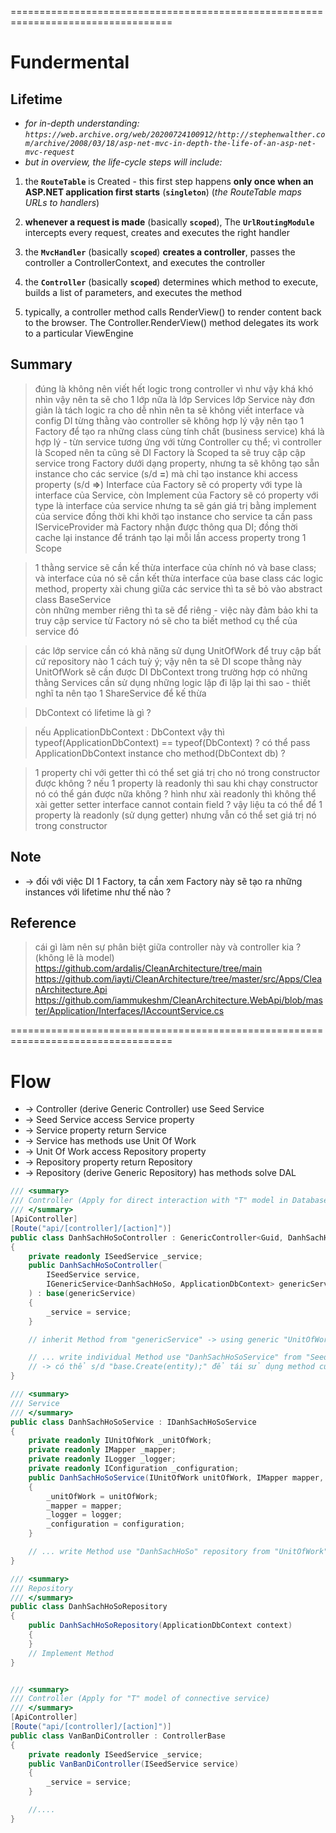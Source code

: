 ==================================================================================
# Fundermental

## Lifetime
* _for in-depth understanding: `https://web.archive.org/web/20200724100912/http://stephenwalther.com/archive/2008/03/18/asp-net-mvc-in-depth-the-life-of-an-asp-net-mvc-request`_
* _but in overview, the life-cycle steps will include:_

1. the **`RouteTable`** is Created - this first step happens **only once when an ASP.NET application first starts** (**`singleton`**) (_the RouteTable maps URLs to handlers_)

2. **whenever a request is made** (basically **`scoped`**), The **`UrlRoutingModule`** intercepts every request, creates and executes the right handler

3. the **`MvcHandler`** (basically **`scoped`**) **creates a controller**, passes the controller a ControllerContext, and executes the controller

4. the **`Controller`** (basically **`scoped`**) determines which method to execute, builds a list of parameters, and executes the method

5. typically, a controller method calls RenderView() to render content back to the browser. The Controller.RenderView() method delegates its work to a particular ViewEngine

## Summary 
> đúng là không nên viết hết logic trong controller vì như vậy khá khó nhìn vậy nên ta sẽ cho 1 lớp nữa là lớp Services
> lớp Service này đơn giản là tách logic ra cho dễ nhìn nên ta sẽ không viết interface và config DI từng thằng vào controller sẽ không hợp lý
> vậy nên tạo 1 Factory để tạo ra những class cùng tính chất (business service) khá là hợp lý - từn service tương ứng với từng Controller cụ thể; vì controller là Scoped nên ta cũng sẽ DI Factory là Scoped
> ta sẽ truy cập cập service trong Factory dưới dạng property, nhưng ta sẽ không tạo sẵn instance cho các service (s/d **=**) mà chỉ tạo instance khi access property (s/d **=>**)
> Interface của Factory sẽ có property với type là interface của Service, còn Implement của Factory sẽ có property với type là interface của service nhưng ta sẽ gán giá trị bằng implement của service
> đồng thời khi khởi tạo instance cho service ta cần pass IServiceProvider mà Factory nhận được thông qua DI; đồng thời cache lại instance để tránh tạo lại mỗi lần access property trong 1 Scope

> 1 thằng service sẽ cần kế thừa interface của chính nó và base class; và interface của nó sẽ cần kết thừa interface của base class
> các logic method, property xài chung giữa các service thì ta sẽ bỏ vào abstract class BaseService  
> còn những member riêng thì ta sẽ để riêng - việc này đảm bảo khi ta truy cập service từ Factory nó sẽ cho ta biết method cụ thể của service đó

> các lớp service cần có khả năng sử dụng UnitOfWork để truy cập bất cứ repository nào 1 cách tuỳ ý; vậy nên ta sẽ DI scope thằng này
> UnitOfWork sẽ cần được DI DbContext
> trong trường hợp có những thằng Services cần sử dụng những logic lặp đi lặp lại thì sao - thiết nghĩ ta nên tạo 1 ShareService để kế thừa

> DbContext có lifetime là gì ?

> nếu ApplicationDbContext : DbContext vậy thì typeof(ApplicationDbContext) == typeof(DbContext) ? có thể pass ApplicationDbContext instance cho method(DbContext db) ?

> 1 property chỉ với getter thì có thể set giá trị cho nó trong constructor được không ? nếu 1 property là readonly thì sau khi chạy constructor nó có thể gán được nữa không ?
> hình như xài readonly thì không thể xài getter setter
> interface cannot contain field ? vậy liệu ta có thể để 1 property là readonly (sử dụng getter) nhưng vẫn có thể set giá trị nó trong constructor

## Note
* -> đối với việc DI 1 Factory, ta cần xem Factory này sẽ tạo ra những instances với lifetime như thế nào ?


## Reference
> cái gì làm nên sự phân biệt giữa controller này và controller kia ? (không lẽ là model)
> https://github.com/ardalis/CleanArchitecture/tree/main
> https://github.com/iayti/CleanArchitecture/tree/master/src/Apps/CleanArchitecture.Api
> https://github.com/iammukeshm/CleanArchitecture.WebApi/blob/master/Application/Interfaces/IAccountService.cs

==================================================================================
# Flow
* -> Controller (derive Generic Controller) use Seed Service 
* -> Seed Service access Service property 
* -> Service property return Service
* -> Service has methods use Unit Of Work
* -> Unit Of Work access Repository property 
* -> Repository property return Repository 
* -> Repository (derive Generic Repository) has methods solve DAL

```cs
/// <summary>
/// Controller (Apply for direct interaction with "T" model in Database)
/// </summary>
[ApiController]
[Route("api/[controller]/[action]")]
public class DanhSachHoSoController : GenericController<Guid, DanhSachHoSo, ApplicationDbContext>
{
    private readonly ISeedService _service;
    public DanhSachHoSoController(
        ISeedService service, 
        IGenericService<DanhSachHoSo, ApplicationDbContext> genericService
    ) : base(genericService) 
    {
        _service = service;
    }

    // inherit Method from "genericService" -> using generic "UnitOfWork" -> using "GenericRepository"

    // ... write individual Method use "DanhSachHoSoService" from "SeedService"
    // -> có thể s/d "base.Create(entity);" để tái sử dụng method của genericController 
}

/// <summary>
/// Service
/// </summary>
public class DanhSachHoSoService : IDanhSachHoSoService
{
    private readonly IUnitOfWork _unitOfWork;
    private readonly IMapper _mapper;
    private readonly ILogger _logger;
    private readonly IConfiguration _configuration;
    public DanhSachHoSoService(IUnitOfWork unitOfWork, IMapper mapper, ILogger logger, IConfiguration configuration, ICommonServices CommonServices)
    {
        _unitOfWork = unitOfWork;
        _mapper = mapper;
        _logger = logger;
        _configuration = configuration;
    }

    // ... write Method use "DanhSachHoSo" repository from "UnitOfWork" 
}

/// <summary>
/// Repository
/// </summary>
public class DanhSachHoSoRepository 
{
    public DanhSachHoSoRepository(ApplicationDbContext context)
    {
    }
    // Implement Method
}


/// <summary>
/// Controller (Apply for "T" model of connective service)
/// </summary>
[ApiController]
[Route("api/[controller]/[action]")]
public class VanBanDiController : ControllerBase
{
    private readonly ISeedService _service;
    public VanBanDiController(ISeedService service)
    {
        _service = service;
    }

    //....
}
```
